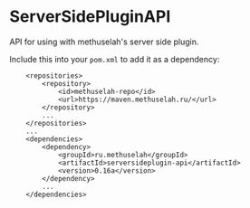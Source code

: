 # ServerSidePluginAPI
API for using with methuselah's server side plugin.

Include this into your ```pom.xml``` to add it as a dependency:
```
	<repositories>
		<repository>
			<id>methuselah-repo</id>
			<url>https://maven.methuselah.ru/</url>
		</repository>
		...
	</repositories>
	...
	<dependencies>
		<dependency>
			<groupId>ru.methuselah</groupId>
			<artifactId>serversideplugin-api</artifactId>
			<version>0.16a</version>
		</dependency>
		...
	</dependencies>
```
